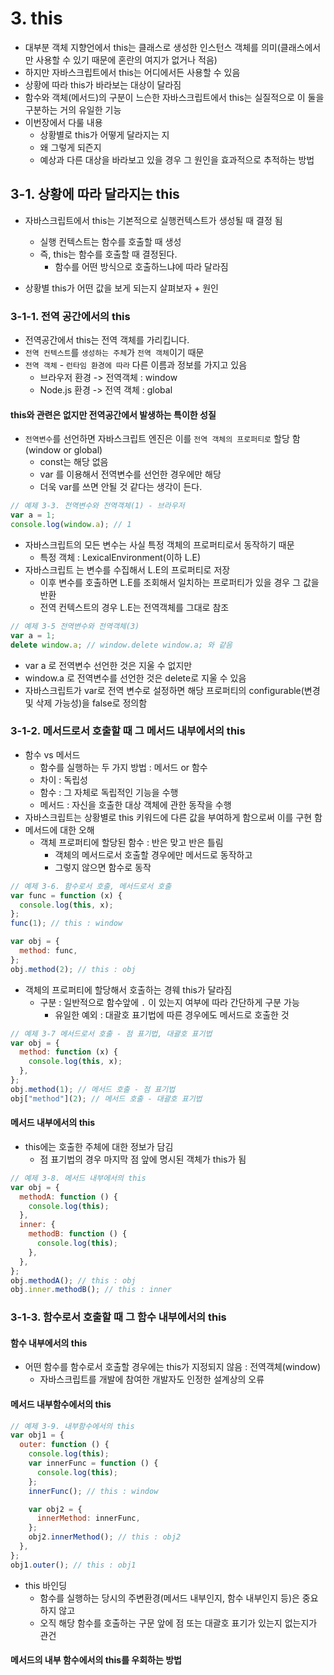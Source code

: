 # 3. this

- 대부분 객체 지향언에서 this는 클래스로 생성한 인스턴스 객체를 의미(클래스에서만 사용할 수 있기 때문에 혼란의 여지가 없거나 적음)
- 하지만 자바스크립트에서 this는 어디에서든 사용할 수 있음
- 상황에 따라 this가 바라보는 대상이 달라짐
- 함수와 객체(메서드)의 구분이 느슨한 자바스크립트에서 this는 실질적으로 이 둘을 구분하는 거의 유일한 기능
- 이번장에서 다룰 내용
  - 상황별로 this가 어떻게 달라지는 지
  - 왜 그렇게 되즌지
  - 예상과 다른 대상을 바라보고 있을 경우 그 원인을 효과적으로 추적하는 방법

## 3-1. 상황에 따라 달라지는 this

- 자바스크립트에서 this는 기본적으로 실행컨텍스트가 생성될 때 결정 됨

  - 실행 컨텍스트는 함수를 호출할 때 생성
  - 즉, this는 함수를 호출할 때 결정된다.
    - 함수를 어떤 방식으로 호출하느냐에 따라 달라짐

- 상황별 this가 어떤 값을 보게 되는지 살펴보자 + 원인

### 3-1-1. 전역 공간에서의 this

- 전역공간에서 this는 전역 객체를 가리킵니다.
- `전역 컨텍스트`를 `생성하는 주체`가 `전역 객체`이기 때문
- `전역 객체` - `런타임 환경에 따라` 다른 이름과 정보를 가지고 있음
  - 브라우저 환경 -> 전역객체 : window
  - Node.js 환경 -> 전역 객체 : global

#### this와 관련은 없지만 전역공간에서 발생하는 특이한 성질

- `전역변수`를 선언하면 자바스크립트 엔진은 이를 `전역 객체의 프로퍼티로` 할당 함(window or global)
  - const는 해당 없음
  - var 를 이용해서 전역변수를 선언한 경우에만 해당
  - 더욱 var를 쓰면 안될 것 같다는 생각이 든다.

```js
// 예제 3-3. 전역변수와 전역객체(1) - 브라우저
var a = 1;
console.log(window.a); // 1
```

- 자바스크립트의 모든 변수는 사실 특정 객체의 프로퍼티로서 동작하기 때문
  - 특정 객체 : LexicalEnvironment(이하 L.E)
- 자바스크립트 는 변수를 수집해서 L.E의 프로퍼티로 저장
  - 이후 변수를 호출하면 L.E를 조회해서 일치하는 프로퍼티가 있을 경우 그 값을 반환
  - 전역 컨텍스트의 경우 L.E는 전역객체를 그대로 참조

```js
// 예제 3-5 전역변수와 전역객체(3)
var a = 1;
delete window.a; // window.delete window.a; 와 같음
```

- var a 로 전역변수 선언한 것은 지울 수 없지만
- window.a 로 전역변수를 선언한 것은 delete로 지울 수 있음
- 자바스크립트가 var로 전역 변수로 설정하면 해당 프로퍼티의 configurable(변경 및 삭제 가능성)을 false로 정의함

### 3-1-2. 메서드로서 호출할 때 그 메서드 내부에서의 this

- 함수 vs 메서드
  - 함수를 실행하는 두 가지 방법 : 메서드 or 함수
  - 차이 : 독립성
  - 함수 : 그 자체로 독립적인 기능을 수행
  - 메서드 : 자신을 호출한 대상 객체에 관한 동작을 수행
- 자바스크립트는 상황별로 this 키워드에 다른 값을 부여하게 함으로써 이를 구현 함
- 메서드에 대한 오해
  - 객체 프로퍼티에 할당된 함수 : 반은 맞고 반은 틀림
    - 객체의 메서드로서 호출할 경우에만 메서드로 동작하고
    - 그렇지 않으면 함수로 동작

```js
// 예제 3-6. 함수로서 호출, 메서드로서 호출
var func = function (x) {
  console.log(this, x);
};
func(1); // this : window

var obj = {
  method: func,
};
obj.method(2); // this : obj
```

- 객체의 프로퍼티에 할당해서 호출하는 경웨 this가 달라짐
  - 구분 : 일반적으로 함수앞에 `.` 이 있는지 여부에 따라 간단하게 구분 가능
    - 유일한 예외 : 대괄호 표기법에 따른 경우에도 메서드로 호출한 것

```js
// 예제 3-7 메서드로서 호출 - 점 표기법, 대괄호 표기법
var obj = {
  method: function (x) {
    console.log(this, x);
  },
};
obj.method(1); // 메서드 호출 - 점 표기법
obj["method"](2); // 메서드 호출 - 대괄호 표기법
```

#### 메서드 내부에서의 this

- this에는 호출한 주체에 대한 정보가 담김
  - 점 표기법의 경우 마지막 점 앞에 명시된 객체가 this가 됨

```js
// 예제 3-8. 메서드 내부에서의 this
var obj = {
  methodA: function () {
    console.log(this);
  },
  inner: {
    methodB: function () {
      console.log(this);
    },
  },
};
obj.methodA(); // this : obj
obj.inner.methodB(); // this : inner
```

### 3-1-3. 함수로서 호출할 때 그 함수 내부에서의 this

#### 함수 내부에서의 this

- 어떤 함수를 함수로서 호출할 경우에는 this가 지정되지 않음 : 전역객체(window)
  - 자바스크립트를 개발에 참여한 개발자도 인정한 설계상의 오류

#### 메서드 내부함수에서의 this

```js
// 예제 3-9. 내부함수에서의 this
var obj1 = {
  outer: function () {
    console.log(this);
    var innerFunc = function () {
      console.log(this);
    };
    innerFunc(); // this : window

    var obj2 = {
      innerMethod: innerFunc,
    };
    obj2.innerMethod(); // this : obj2
  },
};
obj1.outer(); // this : obj1
```

- this 바인딩
  - 함수를 실행하는 당시의 주변환경(메서드 내부인지, 함수 내부인지 등)은 중요하지 않고
  - 오직 해당 함수를 호출하는 구문 앞에 점 또는 대괄호 표기가 있는지 없는지가 관건

#### 메서드의 내부 함수에서의 this를 우회하는 방법
